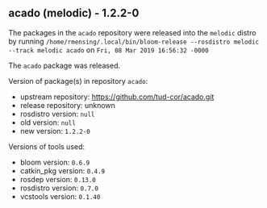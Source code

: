 ## acado (melodic) - 1.2.2-0

The packages in the `acado` repository were released into the `melodic` distro by running `/home/rmensing/.local/bin/bloom-release --rosdistro melodic --track melodic acado` on `Fri, 08 Mar 2019 16:56:32 -0000`

The `acado` package was released.

Version of package(s) in repository `acado`:

- upstream repository: https://github.com/tud-cor/acado.git
- release repository: unknown
- rosdistro version: `null`
- old version: `null`
- new version: `1.2.2-0`

Versions of tools used:

- bloom version: `0.6.9`
- catkin_pkg version: `0.4.9`
- rosdep version: `0.13.0`
- rosdistro version: `0.7.0`
- vcstools version: `0.1.40`


